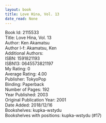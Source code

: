 ```yaml
---
layout: book
title: Love Hina, Vol. 13
date_read: None
---
```


Book Id: 2115533<br />
Title: Love Hina, Vol. 13<br />
Author: Ken Akamatsu<br />
Author l-f: Akamatsu, Ken<br />
Additional Authors: <br />
ISBN: 1591821193<br />
ISBN13: 0645573821197<br />
My Rating: 0<br />
Average Rating: 4.00<br />
Publisher: TokyoPop<br />
Binding: Paperback<br />
Number of Pages: 192<br />
Year Published: 2003<br />
Original Publication Year: 2001<br />
Date Added: 2018/12/16<br />
Bookshelves: kupka-wstydu<br />
Bookshelves with positions: kupka-wstydu (#17)<br />

